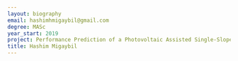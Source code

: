 ```yaml
---
layout: biography
email: hashimhmigaybil@gmail.com
degree: MASc
year_start: 2019
project: Performance Prediction of a Photovoltaic Assisted Single-Slope Solar Still via ML Models
title: Hashim Migaybil
---
```


